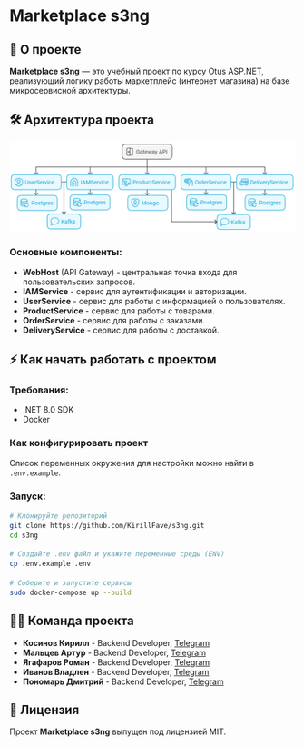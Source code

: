 # Marketplace s3ng

## 🔖 О проекте
**Marketplace s3ng** — это учебный проект по курсу Otus ASP.NET, реализующий логику работы маркетплейс (интернет магазина) на базе микросервисной архитектуры.

## 🛠️ Архитектура проекта
![Marketplace s3ng Architecture](img/architecture.png)

### Основные компоненты:
- **WebHost** (API Gateway) - центральная точка входа для пользовательских запросов.
- **IAMService** - сервис для аутентификации и авторизации.
- **UserService** - сервис для работы с информацией о пользователях.
- **ProductService** - сервис для работы с товарами.
- **OrderService** - сервис для работы с заказами.
- **DeliveryService** - сервис для работы с доставкой.

## ⚡️ Как начать работать с проектом

### Требования:
- .NET 8.0 SDK
- Docker

### Как конфигурировать проект
Список переменных окружения для настройки можно найти в `.env.example`.

### Запуск:
```bash
# Клонируйте репозиторий
git clone https://github.com/KirillFave/s3ng.git
cd s3ng

# Создайте .env файл и укажите переменные среды (ENV)
cp .env.example .env

# Соберите и запустите сервисы
sudo docker-compose up --build
```

## 👨‍💻 Команда проекта
- **Косинов Кирилл** - Backend Developer, [Telegram](https://t.me/youngfave)
- **Мальцев Артур** - Backend Developer, [Telegram](https://t.me/Berrcir)
- **Ягафаров Роман** - Backend Developer, [Telegram](https://t.me/rr0112000)
- **Иванов Владлен** - Backend Developer, [Telegram](https://t.me/vivarov)
- **Пономарь Дмитрий** - Backend Developer, [Telegram](https://t.me/dmitrytoo)

## 👔 Лицензия
Проект **Marketplace s3ng** выпущен под лицензией MIT.